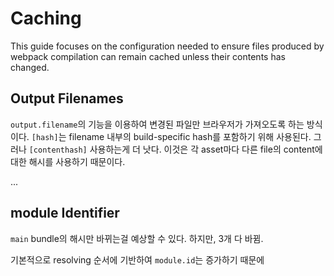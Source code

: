 # Caching

This guide focuses on the configuration needed to ensure files produced by webpack compilation can remain cached unless their contents has changed.

## Output Filenames

`output.filename`의 기능을 이용하여 변경된 파일만 브라우저가 가져오도록 하는 방식이다. `[hash]`는 filename 내부의 build-specific hash를 포함하기 위해 사용된다. 그러나 `[contenthash]` 사용하는게 더 낫다. 이것은 각 asset마다 다른 file의 content에 대한 해시를 사용하기 때문이다.

...

## module Identifier

`main` bundle의 해시만 바뀌는걸 예상할 수 있다. 하지만, 3개 다 바뀜.

기본적으로 resolving 순서에 기반하여 `module.id`는 증가하기 때문에